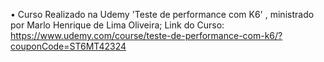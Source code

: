 • Curso Realizado na Udemy 'Teste de performance com K6' , ministrado por Marlo Henrique de Lima Oliveira;
Link do Curso: https://www.udemy.com/course/teste-de-performance-com-k6/?couponCode=ST6MT42324
